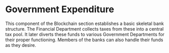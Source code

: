 # Government Expenditure
This component of the Blockchain section establishes a basic skeletal bank structure. The Financial Department 
collects taxes from these into a central tax pool. It later diverts these funds to various Government Departments 
for their proper functioning. Members of the banks can also handle their funds as they desire.  
